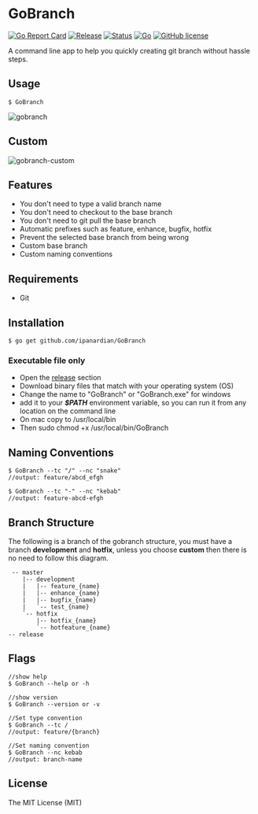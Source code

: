 # GoBranch
[![Go Report Card](https://goreportcard.com/badge/github.com/ipanardian/GoBranch)](https://goreportcard.com/report/github.com/ipanardian/GoBranch) 
[![Release](https://img.shields.io/badge/release-v0.0.0.2-orange.svg)](https://github.com/ipanardian/gobranch/releases)
[![Status](https://img.shields.io/badge/status-beta-green.svg)](https://github.com/ipanardian/gobranch/releases)
[![Go](https://img.shields.io/badge/go-v1.10.x-blue.svg)](https://gitter.im/ipanardian/gobranch)
[![GitHub license](https://img.shields.io/badge/license-MIT-red.svg)](https://github.com/ipanardian/GoBranch/blob/master/LICENSE)



A command line app to help you quickly creating git branch without hassle steps.

## Usage
```
$ GoBranch
```
![gobranch](https://user-images.githubusercontent.com/415225/44306664-cc81b880-a3bd-11e8-878f-73bc0551bfca.gif)

## Custom
![gobranch-custom](https://user-images.githubusercontent.com/415225/44306690-49ad2d80-a3be-11e8-9c2c-f626618486cc.gif)

## Features
* You don't need to type a valid branch name
* You don't need to checkout to the base branch
* You don't need to git pull the base branch
* Automatic prefixes such as feature, enhance, bugfix, hotfix
* Prevent the selected base branch from being wrong
* Custom base branch
* Custom naming conventions

## Requirements
* Git

## Installation
```
$ go get github.com/ipanardian/GoBranch
```

### Executable file only
- Open the [release](https://github.com/ipanardian/GoBranch/releases) section
- Download binary files that match with your operating system (OS)
- Change the name to "GoBranch" or "GoBranch.exe" for windows
- add it to your ***$PATH*** environment variable, so you can run it from any location on the command line
- On mac copy to /usr/local/bin
- Then sudo chmod +x /usr/local/bin/GoBranch

## Naming Conventions
```
$ GoBranch --tc "/" --nc "snake"
//output: feature/abcd_efgh

$ GoBranch --tc "-" --nc "kebab"
//output: feature-abcd-efgh
```

## Branch Structure
The following is a branch of the gobranch structure, you must have a branch **development** and **hotfix**, unless you choose **custom** then there is no need to follow this diagram.
```
 -- master
    |-- development
    |   |-- feature_{name}
    |   |-- enhance_{name}
    |   |-- bugfix_{name}
    |   `-- test_{name}
    `-- hotfix
        |-- hotfix_{name}
        `-- hotfeature_{name}
-- release
```

## Flags
```
//show help
$ GoBranch --help or -h

//show version
$ GoBranch --version or -v

//Set type convention
$ GoBranch --tc /
//output: feature/{branch}

//Set naming convention
$ GoBranch --nc kebab
//output: branch-name
```

## License
The MIT License (MIT)
